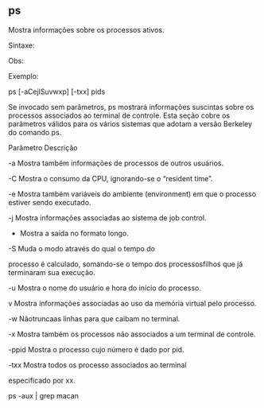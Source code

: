 ## ps
Mostra informações sobre os processos ativos.

Sintaxe:

Obs:

Exemplo:

ps [-aCejlSuvwxp] [-txx] pids

Se invocado sem parâmetros, ps mostrará informações
suscintas sobre os processos associados ao terminal de
controle. Esta seção cobre os parâmetros válidos para os
vários sistemas que adotam a versão Berkeley do comando
ps.

Parâmetro Descrição

-a Mostra também informações de processos de
outros usuários.

-C Mostra o consumo da CPU, ignorando-se o
“resident time”.

-e Mostra também variáveis do ambiente
(environment) em que o processo estiver sendo
executado.

-j Mostra informações associadas ao sistema de
job control.

+ Mostra a saída no formato longo.

-S Muda o modo através do qual o tempo do

processo é calculado, somando-se o tempo dos
processosfilhos que já terminaram sua execução.

-u Mostra o nome do usuário e hora do início do
processo.

v Mostra informações associadas ao uso da
memória virtual pelo processo.

-w Nãotruncaas linhas para que caibam no terminal.

-x Mostra também os processos não associados a
um terminal de controle.

-ppid Mostra o processo cujo número é dado por pid.

-txx Mostra todos os processo associados ao terminal

especificado por xx.

ps -aux | grep macan



